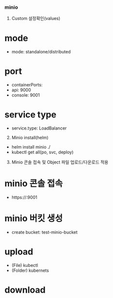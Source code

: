 ### minio
1. Custom 설정확인(values)
# mode
- mode: standalone/distributed
# port
- containerPorts:
-   api: 9000
-   console: 9001
# service type
- service.type: LoadBalancer
2. Minio install(helm)
- helm install minio ./
- kubectl get all(po, svc, deploy)
3. Minio 콘솔 접속 및 Object 파일 업로드/다운로드 적용
# minio 콘솔 접속 
- https://<dns>:9001
# minio 버킷 생성
- create bucket: test-minio-bucket
# upload
- (File) kubectl 
- (Folder) kubernets
# download
